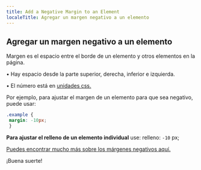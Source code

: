 ```yaml
---
title: Add a Negative Margin to an Element
localeTitle: Agregar un margen negativo a un elemento
---
```

## Agregar un margen negativo a un elemento

Margen es el espacio entre el borde de un elemento y otros elementos en la página.

• Hay espacio desde la parte superior, derecha, inferior e izquierda.

• El número está en [unidades css.](https://www.tutorialspoint.com/css/css_measurement_units.htm)

Por ejemplo, para ajustar el margen de un elemento para que sea negativo, puede usar:

```css
.example { 
 margin: -10px; 
 } 
```

**Para ajustar el relleno de un elemento individual** use: relleno: `-10` px;

[Puedes encontrar mucho más sobre los márgenes negativos aquí.](https://www.smashingmagazine.com/2009/07/the-definitive-guide-to-using-negative-margins/)

¡Buena suerte!